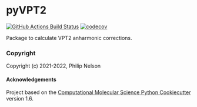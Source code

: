 pyVPT2
==============================
[//]: # (Badges)
[![GitHub Actions Build Status](https://github.com/philipmnel/pyvpt2/workflows/CI/badge.svg)](https://github.com/philipmnel/pyvpt2/actions?query=workflow%3ACI)
[![codecov](https://codecov.io/gh/philipmnel/pyVPT2/branch/master/graph/badge.svg)](https://codecov.io/gh/philipmnel/pyVPT2/branch/master)


Package to calculate VPT2 anharmonic corrections.

### Copyright

Copyright (c) 2021-2022, Philip Nelson


#### Acknowledgements
 
Project based on the 
[Computational Molecular Science Python Cookiecutter](https://github.com/molssi/cookiecutter-cms) version 1.6.
